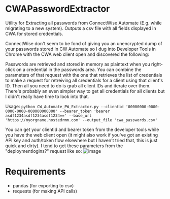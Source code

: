 # CWAPasswordExtractor
Utility for Extracting all passwords from ConnectWise Automate (E.g. while migrating to a new system). Outputs a csv file with all fields displayed in CWA for stored credentials.

ConnectWise don't seem to be fond of giving you an unencrypted dump of your passwords stored in CW Automate so I dug into Developer Tools in Chrome with the CWA web client open and discovered the following:

Passwords are retrieved and stored in memory as plaintext when you right-click on a credential in the passwords area. You can combine the parameters of that request with the one that retrieves the list of credentials to make a request for retreiving all credentials for a client using that client's ID. Then all you need to do is grab all client IDs and iterate over them. There's probably an even simpler way to get all credentials for all clients but I didn't really have time to look into that.

Usage: `python CW_Automate_PW_Extractor.py --clientid '00000000-0000-0000-0000-000000000000' --bearer_token 'bearer asdf1234asdf1234asdf1234==' --base_url 'https://myorgname.hostedrmm.com' --output_file 'cwa_passwords.csv'`

You can get your clientid and bearer token from the developer tools while you have the web client open (it might also work if you've got an existing API key and auth/token flow elsewhere but I haven't tried that, this is just quick and dirty). I tend to get these parameters from the "deploymentlogins?" request like so:
![image](https://user-images.githubusercontent.com/16311787/145383318-88f6fbf6-2d3f-4302-b45d-7ab9791de4e7.png)

# Requirements
- pandas (for exporting to csv)
- requests (for making API calls)
